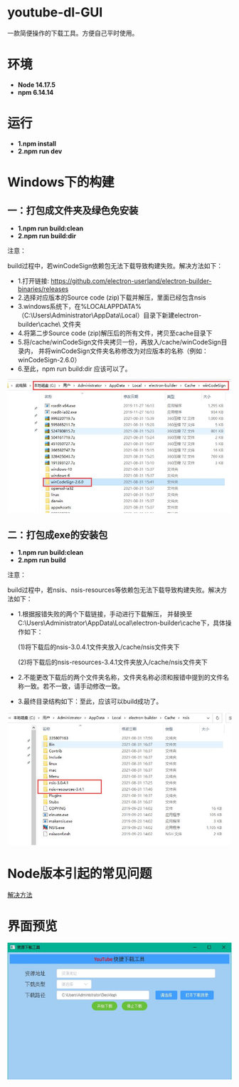 # youtube-dl-GUI
一款简便操作的下载工具。方便自己平时使用。
# 环境 
* **Node 14.17.5**
* **npm 6.14.14**

# 运行
* **1.npm install**
* **2.npm run dev**

# Windows下的构建
## 一：打包成文件夹及绿色免安装
* **1.npm run build:clean**
* **2.npm run build:dir**

注意：

build过程中，若winCodeSign依赖包无法下载导致构建失败。解决方法如下：
* 1.打开链接: https://github.com/electron-userland/electron-builder-binaries/releases
* 2.选择对应版本的Source code (zip)下载并解压，里面已经包含nsis
* 3.windows系统下，在%LOCALAPPDATA%（C:\Users\Administrator\AppData\Local）目录下新建electron-builder\cache\ 文件夹
* 4.将第二步Source code (zip)解压后的所有文件，拷贝至cache目录下
* 5.将/cache/winCodeSign文件夹拷贝一份，再放入/cache/winCodeSign目录内，
    并将winCodeSign文件夹名称修改为对应版本的名称（例如：winCodeSign-2.6.0）
* 6.至此，npm run build:dir 应该可以了。

![目录结构](./imgs/dir.jpg)

## 二：打包成exe的安装包
* **1.npm run build:clean**
* **2.npm run build**

注意：

build过程中，若nsis、nsis-resources等依赖包无法下载导致构建失败。解决方法如下：
* 1.根据报错失败的两个下载链接，手动进行下载解压，
  并替换至C:\Users\Administrator\AppData\Local\electron-builder\cache下，具体操作如下：

  (1)将下载后的nsis-3.0.4.1文件夹放入/cache/nsis文件夹下
  
  (2)将下载后的nsis-resources-3.4.1文件夹放入/cache/nsis文件夹下
* 2.不能更改下载后的两个文件夹名称，文件夹名称必须和报错中提到的文件名称一致。若不一致，请手动修改一致。
* 3.最终目录结构如下：至此，应该可以build成功了。

![目录结构](./imgs/build.jpg)


# Node版本引起的常见问题
[解决方法](https://github.com/SimulatedGREG/electron-vue/issues/871)

# 界面预览
![界面预览](./imgs/download-tool.jpg)
